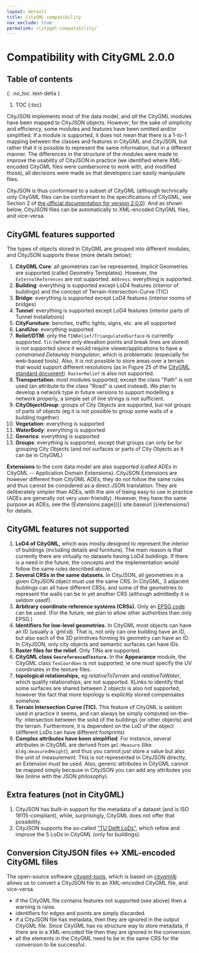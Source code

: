 ```yaml
---
layout: default
title: CityGML compatibility
nav_exclude: true
permalink: /citygml-compatibility/
---
```


# Compatibility with CityGML 2.0.0

## Table of contents
{: .no_toc .text-delta }

1. TOC
{:toc}


CityJSON implements most of the data model, and *all* the CityGML modules have been mapped to CityJSON objects. 
However, for the sake of simplicity and efficiency, some modules and features have been omitted and/or simplified. 
If a module is supported, it does not mean that there is a 1-to-1 mapping between the classes and features in CityGML and CityJSON, but rather that it is possible to represent the same information, but in a different manner. 
The differences in the structure of the modules were made to improve the usability of CityJSON in practice (we identified where XML-encoded CityGML files were cumbersome to work with, and modified those), all decisions were made so that developers can easily manipulate files.

CityJSON is thus conformant to a subset of CityGML (although technically only CityGML files can be conformant to the specifications of CityGML, see Section 2 of [the official documentation for version 2.0.0](https://portal.opengeospatial.org/files/?artifact_id=47842)).
And as shown below, CityJSON files can be automatically to XML-encoded CityGML files, and vice-versa.

## CityGML features supported

The types of objects stored in CityGML are grouped into different modules, and CityJSON supports these (more details below):

1.  **CityGML Core**: all geometries can be represented, Implicit Geometries are supported (called Geometry Templates). However, the `ExternalReferences` are not supported. `Address`: everything is supported.
2.  **Building**: everything is supported except LoD4 features (interior of buildings) and the concept of Terrain-Intersection-Curve (TIC)
3.  **Bridge**: everything is supported except LoD4 features (interior rooms of bridges)
4.  **Tunnel**: everything is supported except LoD4 features (interior parts of Tunnel Installations)
5.  **CityFurniture**: benches, traffic lights, signs, etc. are all supported
6.  **LandUse**: everything supported
7.  **Relief/DTM**: only the `TINRelief/TriangulatedSurface` is currently supported. `Tin` (where only elevation points and break lines are stored) is not supported since it would require viewer/applications to have a *constrained Delaunay triangulator*, which is problematic (especially for web-based tools). Also, it is not possible to store areas over a terrain that would support different resolutions (as in Figure 25 of the [CityGML standard document](https://portal.opengeospatial.org/files/?artifact_id=47842)). `RasterRelief` is also not supported.
8.  **Transportation**: most modules supported, except the class "Path" is not used (an attribute to the class "Road" is used instead). We plan to develop a network type in future versions to support modelling a network properly, a simple set of line strings is not sufficient.
9.  **CityObjectGroup**: groups of City Objects are supported, but not groups of parts of objects (eg it is not possible to group some walls of a building together)
10. **Vegetation**: everything is supported
11. **WaterBody**: everything is supported
12. **Generics**: everything is supported
13. **Groups**: everything is supported, except that groups can only be for grouping City Objects (and not surfaces or parts of City Objects as it can be in CityGML)

__Extensions__ to the core data model are also supported (called ADEs in CityGML -- Application Domain Extensions).
CityJSON Extensions are however different from CityGML ADEs, they do not follow the same rules and thus cannot be considered as a direct JSON translation.
They are deliberately *simpler* than ADEs, with the aim of being easy to use in practice (ADEs are generally not very user-friendly).
However, they have the same purpose as ADEs, see the [Extensions page]({{ site.baseurl }}/extensions/) for details.


## CityGML features __not__ supported

  1. __LoD4 of CityGML,__ which was mostly designed to represent the interior of buildings (including details and furniture). The main reason is that currently there are virtually no datasets having LoD4 buildings. If there is a need in the future, the concepts and the implementation would follow the same rules described above.
  1. __Several CRSs in the same datasets.__ In CityJSON, all geometries in a given CityJSON object must use the same CRS. In CityGML, 3 adjacent buildings can all have different CRSs, and some of the geometries to represent the walls can be in yet another CRS (although admittedly it is seldom used!).
  1. __Arbitrary coordinate reference systems (CRSs).__ Only an [EPSG code](https://epsg.io) can be used. (For the future, we plan to allow other authorities than only EPSG.)
  1. __Identifiers for low-level geometries.__ In CityGML most objects can have an ID (usually a `gml:id). That is, not only can one building have an ID, but also each of the 3D primitives forming its geometry can have an ID. In CityJSON, only city objects and semantic surfaces can have IDs.
  1. __Raster files for the relief.__ Only TINs are supported.
  1. __CityGML class `GeoreferencedTexture`.__ In the **Appearance** module, the CityGML class `TexCoordGen` is not supported, ie one must specify the UV coordinates in the texture files. 
  1. __topological relationships,__ eg *relativeToTerrain* and *relativeToWater*, which qualify relationships, are not supported. XLinks to identify that some surfaces are shared between 2 objects is also not supported, however the fact that more topology is explicitly stored compensates somehow.
  1. __Terrain Intersection Curve (TIC).__ This feature of CityGML is seldom used in practice it seems, and can always be simply computed on-the-fly: intersection between the solid of the buildings (or other objects) and the terrain. Furthermore, it is dependent on the LoD of the object (different LoDs can have different footprints)
  1. __Complex attributes have been simplified__. For instance, several attributes in CityGML are derived from `gml:Measure` (like `bldg:measuredHeight`), and thus you cannot just store a value but also the unit of measurement. This is not represented in CityJSON directly, an Extension must be used. Also, generic attributes in CityGML cannot be mapped simply because in CityJSON you can add any attributes you like (inline with the JSON philosophy). 


## Extra features (not in CityGML)

  1. CityJSON has built-in support for the metadata of a dataset (and is ISO 19115-compliant), while, surprisingly, CityGML does not offer that possibility.
  2. CityJSON supports the so-called ["TU Delft LoDs"](https://3d.bk.tudelft.nl/lod), which refine and improve the 5 LoDs in CityGML (only for buildings).


## Conversion CityJSON files <-> XML-encoded CityGML files

The open-source software [citygml-tools](https://github.com/citygml4j/citygml-tools), which is based on [citygml4j](https://github.com/citygml4j/citygml4j) allows us to convert a CityJSON file to an XML-encoded CityGML file, and vice-versa.

  - if the CityGML file contains features not supported (see above) then a warning is raise.
  - identifiers for edges and points are simply discarded.
  - if a CityJSON file has metadata, then they are ignored in the output CityGML file. Since CityGML has no structure way to store metadata, if there are in a XML-encoded file then they are ignored in the conversion.
  - all the elements in the CityGML need to be in the same CRS for the conversion to be successful.